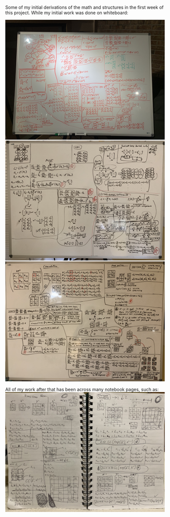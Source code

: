 Some of my initial derivations of the math and structures in the first week of this project.  While my initial work was done on whiteboard:

![wb1](whiteboard1.jpeg)
![wb2](whiteboard2.jpeg)
![wb3](whiteboard3.jpeg)

All of my work after that has been across many notebook pages, such as:
![nb1](notebook1.jpeg)
